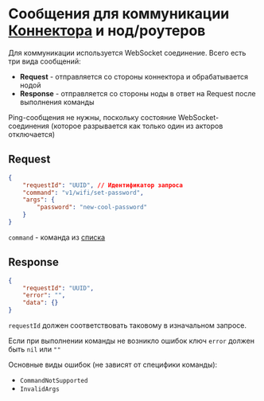 # Сообщения для коммуникации [Коннектора](../../units/connector.md) и нод/роутеров

Для коммуникации используется WebSocket соединение. Всего есть три вида сообщений:

- **Request** - отправляется со стороны коннектора и обрабатывается нодой
- **Response** - отправляется со стороны ноды в ответ на Request после выполнения команды

Ping-сообщения не нужны, поскольку состояние WebSocket-соединения (которое разрывается как только один из акторов отключается)

## Request

```json
{
    "requestId": "UUID", // Идентификатор запроса
    "command": "v1/wifi/set-password",
    "args": {
        "password": "new-cool-password"
    }
}
```

`command` - команда из [списка](../commands.md)

## Response

```json
{
    "requestId": "UUID",
    "error": "",
    "data": {}
}
```

`requestId` должен соответствовать таковому в изначальном запросе.

Если при выполнении команды не возникло ошибок ключ `error` должен быть `nil` или `""`

Основные виды ошибок (не зависят от специфики команды):

- `CommandNotSupported`
- `InvalidArgs`

